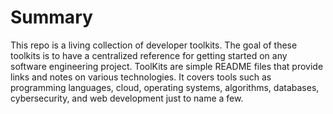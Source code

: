 # Summary

This repo is a living collection of developer toolkits. The goal of these toolkits is to have a centralized reference for getting started on any software engineering project. ToolKits are simple README files that provide links and notes on various technologies. It covers tools such as programming languages, cloud, operating systems, algorithms, databases, cybersecurity, and web development just to name a few. 

